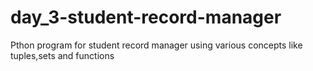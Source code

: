 # day_3-student-record-manager
Pthon program for student record manager using various concepts like tuples,sets and functions
